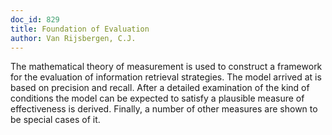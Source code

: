 ```yaml
---
doc_id: 829
title: Foundation of Evaluation
author: Van Rijsbergen, C.J.
---
```


The mathematical theory of measurement is used to construct a framework
for the evaluation of information retrieval strategies.  The model arrived at
is based on precision and recall.  After a detailed examination of the kind of
conditions the model can be expected to satisfy a plausible measure of
effectiveness is derived.  Finally, a number of other measures are shown to be
special cases of it.